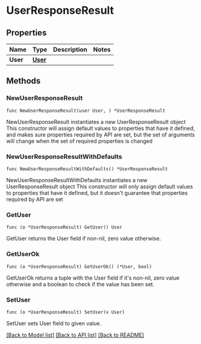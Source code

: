 # UserResponseResult

## Properties

Name | Type | Description | Notes
------------ | ------------- | ------------- | -------------
**User** | [**User**](User.md) |  | 

## Methods

### NewUserResponseResult

`func NewUserResponseResult(user User, ) *UserResponseResult`

NewUserResponseResult instantiates a new UserResponseResult object
This constructor will assign default values to properties that have it defined,
and makes sure properties required by API are set, but the set of arguments
will change when the set of required properties is changed

### NewUserResponseResultWithDefaults

`func NewUserResponseResultWithDefaults() *UserResponseResult`

NewUserResponseResultWithDefaults instantiates a new UserResponseResult object
This constructor will only assign default values to properties that have it defined,
but it doesn't guarantee that properties required by API are set

### GetUser

`func (o *UserResponseResult) GetUser() User`

GetUser returns the User field if non-nil, zero value otherwise.

### GetUserOk

`func (o *UserResponseResult) GetUserOk() (*User, bool)`

GetUserOk returns a tuple with the User field if it's non-nil, zero value otherwise
and a boolean to check if the value has been set.

### SetUser

`func (o *UserResponseResult) SetUser(v User)`

SetUser sets User field to given value.



[[Back to Model list]](../README.md#documentation-for-models) [[Back to API list]](../README.md#documentation-for-api-endpoints) [[Back to README]](../README.md)



